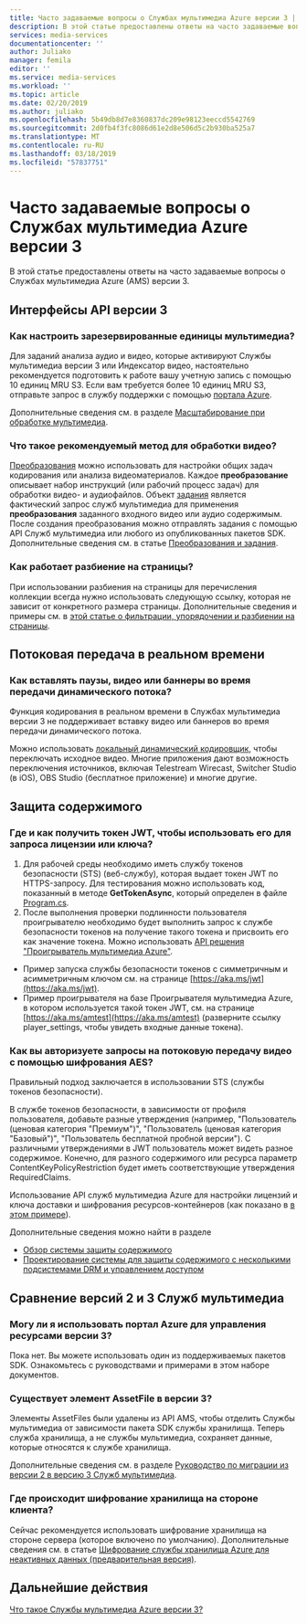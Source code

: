 ```yaml
---
title: Часто задаваемые вопросы о Службах мультимедиа Azure версии 3 | Документация Майкрософт
description: В этой статье предоставлены ответы на часто задаваемые вопросы о Службах мультимедиа Azure версии 3
services: media-services
documentationcenter: ''
author: Juliako
manager: femila
editor: ''
ms.service: media-services
ms.workload: ''
ms.topic: article
ms.date: 02/20/2019
ms.author: juliako
ms.openlocfilehash: 5b49db8d7e8360837dc209e98123eeccd5542769
ms.sourcegitcommit: 2d0fb4f3fc8086d61e2d8e506d5c2b930ba525a7
ms.translationtype: MT
ms.contentlocale: ru-RU
ms.lasthandoff: 03/18/2019
ms.locfileid: "57837751"
---
```

# <a name="azure-media-services-v3-frequently-asked-questions"></a>Часто задаваемые вопросы о Службах мультимедиа Azure версии 3

В этой статье предоставлены ответы на часто задаваемые вопросы о Службах мультимедиа Azure (AMS) версии 3.

## <a name="v3-apis"></a>Интерфейсы API версии 3

### <a name="how-do-i-configure-media-reserved-units"></a>Как настроить зарезервированные единицы мультимедиа?

Для заданий анализа аудио и видео, которые активируют Службы мультимедиа версии 3 или Индексатор видео, настоятельно рекомендуется подготовить к работе вашу учетную запись с помощью 10 единиц MRU S3. Если вам требуется более 10 единиц MRU S3, отправьте запрос в службу поддержки с помощью [портала Azure](https://portal.azure.com/).

Дополнительные сведения см. в разделе [Масштабирование при обработке мультимедиа](media-reserved-units-cli-how-to.md).

### <a name="what-is-the-recommended-method-to-process-videos"></a>Что такое рекомендуемый метод для обработки видео?

[Преобразования](https://docs.microsoft.com/rest/api/media/transforms) можно использовать для настройки общих задач кодирования или анализа видеоматериалов. Каждое **преобразование** описывает набор инструкций (или рабочий процесс задач) для обработки видео- и аудиофайлов. Объект [задания](https://docs.microsoft.com/rest/api/media/jobs) является фактический запрос служб мультимедиа для применения **преобразования** заданного входного видео или аудио содержимым. После создания преобразования можно отправлять задания с помощью API Служб мультимедиа или любого из опубликованных пакетов SDK. Дополнительные сведения см. в статье [Преобразования и задания](transforms-jobs-concept.md).

### <a name="how-does-pagination-work"></a>Как работает разбиение на страницы?

При использовании разбиения на страницы для перечисления коллекции всегда нужно использовать следующую ссылку, которая не зависит от конкретного размера страницы. Дополнительные сведения и примеры см. в [этой статье о фильтрации, упорядочении и разбиении на страницы](entities-overview.md).

## <a name="live-streaming"></a>Потоковая передача в реальном времени 

###  <a name="how-to-insert-breaksvideos-and-image-slates-during-live-stream"></a>Как вставлять паузы, видео или баннеры во время передачи динамического потока?

Функция кодирования в реальном времени в Службах мультимедиа версии 3 не поддерживает вставку видео или баннеров во время передачи динамического потока. 

Можно использовать [локальный динамический кодировщик](recommended-on-premises-live-encoders.md), чтобы переключать исходное видео. Многие приложения дают возможность переключения источников, включая Telestream Wirecast, Switcher Studio (в iOS), OBS Studio (бесплатное приложение) и многие другие.

## <a name="content-protection"></a>Защита содержимого

### <a name="how-and-where-to-get-jwt-token-before-using-it-to-request-license-or-key"></a>Где и как получить токен JWT, чтобы использовать его для запроса лицензии или ключа?

1. Для рабочей среды необходимо иметь службу токенов безопасности (STS) (веб-службу), которая выдает токен JWT по HTTPS-запросу. Для тестирования можно использовать код, показанный в методе **GetTokenAsync**, который определен в файле [Program.cs](https://github.com/Azure-Samples/media-services-v3-dotnet-tutorials/blob/master/AMSV3Tutorials/EncryptWithDRM/Program.cs).
2. После выполнения проверки подлинности пользователя проигрывателю необходимо будет выполнить запрос к службе безопасности токенов на получение такого токена и присвоить его как значение токена. Можно использовать [API решения "Проигрыватель мультимедиа Azure"](https://amp.azure.net/libs/amp/latest/docs/).

* Пример запуска службы безопасности токенов с симметричным и асимметричным ключом см. на странице [https://aka.ms/jwt](https://aka.ms/jwt). 
* Пример проигрывателя на базе Проигрывателя мультимедиа Azure, в котором используется такой токен JWT, см. на странице [https://aka.ms/amtest](https://aka.ms/amtest) (разверните ссылку player_settings, чтобы увидеть входные данные токена).

### <a name="how-do-you-authorize-requests-to-stream-videos-with-aes-encryption"></a>Как вы авторизуете запросы на потоковую передачу видео с помощью шифрования AES?

Правильный подход заключается в использовании STS (службы токенов безопасности).

В службе токенов безопасности, в зависимости от профиля пользователя, добавьте разные утверждения (например, "Пользователь (ценовая категория "Премиум")", "Пользователь (ценовая категория "Базовый")", "Пользователь бесплатной пробной версии"). С различными утверждениями в JWT пользователь может видеть разное содержимое. Конечно, для разного содержимого или ресурса параметр ContentKeyPolicyRestriction будет иметь соответствующие утверждения RequiredClaims.

Использование API служб мультимедиа Azure для настройки лицензий и ключа доставки и шифрования ресурсов-контейнеров (как показано в [в этом примере](https://github.com/Azure-Samples/media-services-v3-dotnet-tutorials/blob/master/AMSV3Tutorials/EncryptWithAES/Program.cs)).

Дополнительные сведения можно найти в разделе 

- [Обзор системы защиты содержимого](content-protection-overview.md)
- [Проектирование системы для защиты содержимого с несколькими подсистемами DRM и управлением доступом](design-multi-drm-system-with-access-control.md)

## <a name="media-services-v2-vs-v3"></a>Сравнение версий 2 и 3 Служб мультимедиа 

### <a name="can-i-use-the-azure-portal-to-manage-v3-resources"></a>Могу ли я использовать портал Azure для управления ресурсами версии 3?

Пока нет. Вы можете использовать один из поддерживаемых пакетов SDK. Ознакомьтесь с руководствами и примерами в этом наборе документов.

### <a name="is-there-an-assetfile-concept-in-v3"></a>Существует элемент AssetFile в версии 3?

Элементы AssetFiles были удалены из API AMS, чтобы отделить Службы мультимедиа от зависимости пакета SDK службы хранилища. Теперь служба хранилища, а не службы мультимедиа, сохраняет данные, которые относятся к службе хранилища. 

Дополнительные сведения см. в разделе [Руководство по миграции из версии 2 в версию 3 Служб мультимедиа](migrate-from-v2-to-v3.md).

### <a name="where-did-client-side-storage-encryption-go"></a>Где происходит шифрование хранилища на стороне клиента?

Сейчас рекомендуется использовать шифрование хранилища на стороне сервера (которое включено по умолчанию). Дополнительные сведения см. в статье [Шифрование службы хранилища Azure для неактивных данных (предварительная версия)](https://docs.microsoft.com/azure/storage/common/storage-service-encryption).

## <a name="next-steps"></a>Дальнейшие действия

[Что такое Службы мультимедиа Azure версии 3?](media-services-overview.md)
